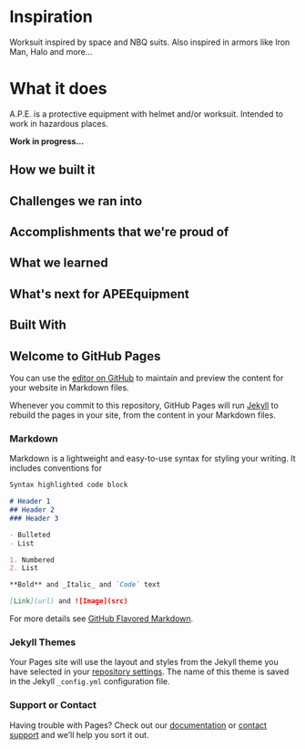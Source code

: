 # Inspiration
Worksuit inspired by space and NBQ suits. Also inspired in armors like Iron Man, Halo and more...

# What it does
A.P.E. is a protective equipment with helmet and/or worksuit. Intended to work in hazardous places.

**Work in progress...**

## How we built it
## Challenges we ran into
## Accomplishments that we're proud of
## What we learned
## What's next for APEEquipment
## Built With












## Welcome to GitHub Pages

You can use the [editor on GitHub](https://github.com/Egokitek/APE-Equipment/edit/master/README.md) to maintain and preview the content for your website in Markdown files.

Whenever you commit to this repository, GitHub Pages will run [Jekyll](https://jekyllrb.com/) to rebuild the pages in your site, from the content in your Markdown files.

### Markdown

Markdown is a lightweight and easy-to-use syntax for styling your writing. It includes conventions for

```markdown
Syntax highlighted code block

# Header 1
## Header 2
### Header 3

- Bulleted
- List

1. Numbered
2. List

**Bold** and _Italic_ and `Code` text

[Link](url) and ![Image](src)
```

For more details see [GitHub Flavored Markdown](https://guides.github.com/features/mastering-markdown/).

### Jekyll Themes

Your Pages site will use the layout and styles from the Jekyll theme you have selected in your [repository settings](https://github.com/Egokitek/APE-Equipment/settings). The name of this theme is saved in the Jekyll `_config.yml` configuration file.

### Support or Contact

Having trouble with Pages? Check out our [documentation](https://help.github.com/categories/github-pages-basics/) or [contact support](https://github.com/contact) and we’ll help you sort it out.
